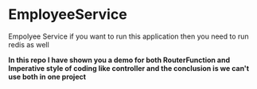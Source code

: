 # EmployeeService
Empolyee Service if you want to run this application then you need to run redis as well 

**In this repo I have shown you a demo for both RouterFunction and Imperative style of coding like controller and the conclusion is we can't use both in one project**
